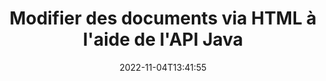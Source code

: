 ---
############################# Static ############################
layout: "product"
date: 2022-11-04T13:41:55
draft: false

product: "Editor"
product_tag: "editor"
platform: "Java"
platform_tag: "java"

############################# Head ############################
head_title: "API de l'éditeur de documents Java | Modifier les fichiers texte Word Web XML à l'aide de HTML"
head_description: "API de l'éditeur de documents pour Java. Chargez des fichiers Microsoft Word, XML, Web et texte au format HTML et reconvertissez-les au format d'origine après manipulation."

############################# Header ############################
title: "Modifier des documents via HTML à l'aide de l'API Java"
description: "Intégrez des applications Java à l'éditeur HTML pour manipuler les documents et les reconvertir au format d'origine."
button:
    enable: true

############################# SubMenu ############################
submenu:
    enable: true
    
    left:
        img_alt: "GroupDocs.Editor for Java"
        image: "https://www.groupdocs.cloud/templates/groupdocs/images/product-logos/groupdocs-editor-java.png"
        product: "GroupDocs.Editor"
        platform: "Java"

    middle:
        button:
            # button loop
            - link: "#overview"
              text: "Aperçu"

            # button loop
            - link: "#features"
              text: "Fonctionnalités"

            # button loop
            - link: "#support"
              text: "Soutien"

            # button loop
            - link: "https://products.groupdocs.app/editor"
              text: "Démo en direct"

            # button loop
            - link: "https://purchase.groupdocs.com/pricing/editor/java"
              text: "Tarification"

    right:
        link_download: "https://downloads.groupdocs.com/editor"
        link_learn: "https://docs.groupdocs.com/editor/java/"
        link_buy: "https://purchase.groupdocs.com"

############################# Overview ############################
overview:
    enable: true
    content: |
      GroupDocs.Editor pour l'API Java permet l'édition de documents sous forme de HTML. L'API prend en charge plusieurs formats de documents et peut être intégrée à n'importe quel éditeur HTML externe, open source ou payant. L'API de l'éditeur traitera pour charger les documents, les convertir en HTML, fournir du HTML à l'interface utilisateur externe, puis enregistrer le HTML dans le document d'origine après manipulation. Il peut également être utilisé pour générer différentes feuilles de calcul Microsoft Word, Excel, fichiers PowerPoint, formats OpenDocument, documents XML et TXT.
    tabs:
      enable: true     
      
      ## TAB ONE ##
      tab_one:
        description: |
          Voici un aperçu de GroupDocs.Editor pour Java:

        left:
          enable: true
          icon: "fab fa-html5"
          title: "Manipuler à l'aide de HTML"
          content: |
            * Charger le document pris en charge
            * Modifier le contenu à l'aide de HTML
            * Modifier les styles associés
            * Convertir au format d'origine
      
      ## TAB TWO ##
      tab_two:
        description: |
          GroupDocs.Editor pour Java prend en charge les [formats de fichier] suivants (https://docs.groupdocs.com/editor/java/supported-document-formats/)

        left:
          enable: true
          table:
            # table loop
            - title: "Microsoft Office"
              content: |
                * **Microsoft Word**: DOC, DOCX, DOCM, DOT, DOTM, DOTX, FlatOPC, WordML, RTF
                * **Microsoft Excel**: XLS, XLSX, XLSM, XLT, XLTX, XLTM, XLSB, XLAM, CSV, TSV, SXC, SpreadsheetML, DIF, DSV
                * **Microsoft PowerPoint**: PPT, PPTX, PPTM, PPS, PPSX, PPSM, POT, POTX, POTM

        right:
          enable: true
          table:
            # table loop
            - title: "Autres familles de formats"
              content: |
                * **Formats OpenDocument**: ODT, OTT, ODS, FODS, ODP, OTP
                * **Formats OpenDocument**: MSG, MBOX, EML, EMLX
                * **Formats Web**: HTML, MHTML, CHM, XML, TXT
                * **Formats Web**: MOBI, AZW3, ePub

      ## TAB THREE ##
      tab_three:
        description: |
          GroupDocs.Editor pour Java prend en charge les systèmes d'exploitation, cadres et gestionnaires de packages suivants:
        
        left:
          enable: true
          table:
            # table loop
            - icon: "fab fa-windows"
              title: "Systèmes d'exploitation"
              content: |
                * Microsoft Windows Desktop
                * Microsoft Windows Server
                * Linux
                * MacOS

            # table loop
            - icon: "fas fa-code"
              title: "Cadres pris en charge"
              content: |
                * Java 7 (1.7) +

        right:
          enable: true
          table:
            # table loop
            - icon: "fas fa-cogs"
              title: "Environnements de développement"
              content: |
                * NetBeans
                * IntelliJ IDEA
                * Eclipse
            # table loop
            - icon: "fas fa-tools"
              title: "Outil d'automatisation de construction"
              content: |
                * Maven

############################# Features ############################
features:
    enable: true
    title: "GroupDocs.Editor pour les fonctionnalités Java"

    feature:
      # feature loop
      - icon: "fas fa-copy"
        content: "Intégration facile de l'éditeur HTML"

      # feature loop
      - icon: "fas fa-eye"
        content: "Conversion de documents en HTML DOM"

      # feature loop
      - icon: "fas fa-bolt"
        content: "Extraire le contenu HTML du flux de documents"
      
      # feature loop
      - icon: "fas fa-file-powerpoint"
        content: "Charger, modifier et enregistrer des formats de fichiers Word, Excel et PowerPoint"

      # feature loop
      - icon: "fas fa-code"
        content: "Récupérer le HTML avec les éléments intégrés"

      # feature loop
      - icon: "fas fa-cloud"
        content: "Importer, afficher et modifier des documents XML"

      # feature loop
      - icon: "fas fa-remove-format"
        content: "Contourner le contenu HTML et enregistrer les ressources intégrées"

      # feature loop
      - icon: "fas fa-comment-slash"
        content: "Afficher, modifier et enregistrer des documents de traitement de texte en mode paginal"

      # feature loop
      - icon: "fas fa-location-arrow"
        content: "Obtenir le contenu de la balise de corps HTML à partir du fichier"

      # feature loop
      - icon: "fas fa-border-all"
        content: "Extraire le contenu CSS du fichier HTML"

      # feature loop
      - icon: "fas fa-wrench"
        content: "Utiliser le contenu de la chaîne pour obtenir le DOM HTML et convertir en fichier"

      # feature loop
      - icon: "fas fa-columns"
        content: "Convertir HTML DOM avec des éléments intégrés"

      # feature loop
      - icon: "fas fa-file-word"
        content: "Convertir des fichiers de plusieurs formats en HTML pour l'édition"

      # feature loop
      - icon: "fas fa-envelope"
        content: "Obtenir les métadonnées des documents d'entrée sans modification"

      # feature loop
      - icon: "fas fa-print"
        content: "Enregistrer les documents modifiés au format de fichier texte brut"

      # feature loop
      - icon: "fas fa-file-archive"
        content: "Précision des conversions"

      # feature loop
      - icon: "fas fa-lock"
        content: "Appliquer le mot de passe au document de sortie"

      # feature loop
      - icon: "fas fa-file-code"
        content: "Indépendant de la base de données (DB)"
      
      # feature loop
      - icon: "fas fa-fill-drip"
        content: "Indépendant de l'interface utilisateur (UI)"

      # feature loop
      - icon: "fas fa-file-excel"
        content: "Prend en charge les licences mesurées"

    more_feature:
      # more_feature_loop
      - title: "Convertir avec précision vers et depuis HTML DOM"
        content: |
          L'utilisation de GroupDocs.Editor pour Java vous permet de créer des applications en Java qui chargent un document d'un format de fichier pris en charge pour le convertir en HTML Document Object Model (DOM) avec ses éléments associés, par exemple, CSS. De plus, notre API Java Editor vous permet de modifier le code HTML dans l'un des éditeurs HTML populaires. Une fois les modifications requises effectuées, GroupDocs.Editor pour Java vous aide à reconvertir le code HTML résultant dans son format de fichier d'origine.
          
          ```java
          // Create Editor class by loading an input document
          Editor editor = new Editor("Sample.docx");

          // Open document for edit and obtain EditableDocument
          EditableDocument original = editor.edit();

          // Obtain all-embedded HTML from it
          String allEmbeddedInside = original.getEmbeddedHtml();

          // If necessary, obtain pure HTML-markup, CSS, images and other resources in separate form

          // Whole HTML-markup, without any resources
          String completeHtmlMarkup = original.getContent();

          // Only HTML->BODY content, useful for most of WYSIWYG-editors
          String onlyInnerBody = original.getBodyContent();

          // All CSS stylesheets
          List<CssText> stylesheets = original.getCss();

          // All images, including raster and vector, but without CSS gradients
          List<IImageResource> images = original.getImages();

          // All font resources
          List<FontResourceBase> fonts = original.getFonts();

          // finally, send this content to your WYSIWYG HTML-editor
          ```
      # more_feature_loop
      - title: "Charger et récupérer des éléments associés"
        content: "L'API GroupDocs.Editor pour Java vous permet de récupérer les éléments associés à partir de documents de formats pris en charge, tels que les images, CSS, les polices, etc. Ensuite, vous pouvez charger ces éléments associés récupérés, les parcourir et les enregistrer séparément du fichier HTML final, et avoir une sortie bien gérée."

############################# Support ############################
support:
    enable: true

############################# Solutions ############################
solutions:
    enable: true
    title: "GroupDocs.Editor propose des API d'édition de documents pour d'autres environnements de développement populaires"

    solution:
        # solution loop
        - img_alt: "GroupDocs.Editor for .NET"
          image: "https://www.groupdocs.cloud/templates/groupdocs/images/product-logos/groupdocs-editor-net.png"
          product: "GroupDocs.Editor"
          platform: ".NET"
          link: "/editor/net/"

############################# Back to top ###############################
back_to_top:
  enable: true
---